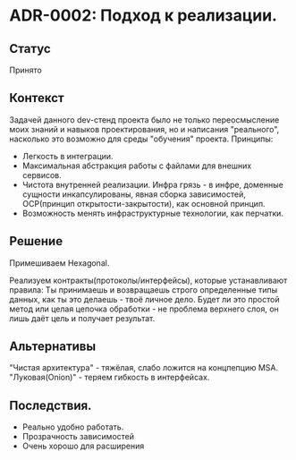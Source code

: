 # ADR-0002: Подход к реализации.

## Статус
Принято

## Контекст
Задачей данного dev-стенд проекта было не только переосмысление моих знаний и навыков проектирования, но и написания "реального", насколько это возможно для среды "обучения" проекта.
Принципы:
- Легкость в интеграции.
- Максимальная абстракция работы с файлами для внешних сервисов.
- Чистота внутренней реализации. Инфра грязь - в инфре, доменные сущности инкапсулированы, явная сборка зависимостей, OCP(принцип открытости-закрытости), как основной принцип.
- Возможность менять инфраструктурные технологии, как перчатки.

## Решение
Примешиваем Hexagonal.

Реализуем контракты(протоколы/интерфейсы), которые устанавливают правила:
Ты принимаешь и возвращаешь строго определенные типы данных,
как ты это делаешь - твоё личное дело.
Будет ли это простой метод или целая цепочка обработки - не проблема верхнего слоя, он лишь даёт цель и получает результат.

## Альтернативы
"Чистая архитектура" - тяжёлая, слабо ложится на концпепцию MSA.
"Луковая(Onion)" - теряем гибкость в интерфейсах.

## Последствия.
- Реально удобно работать.
- Прозрачность зависимостей
- Очень хорошо для расширения
